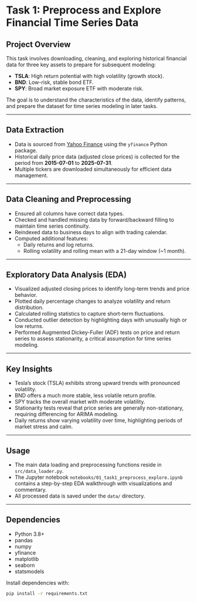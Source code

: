 # Task 1: Preprocess and Explore Financial Time Series Data

## Project Overview

This task involves downloading, cleaning, and exploring historical financial data for three key assets to prepare for subsequent modeling:

- **TSLA**: High return potential with high volatility (growth stock).
- **BND**: Low-risk, stable bond ETF.
- **SPY**: Broad market exposure ETF with moderate risk.

The goal is to understand the characteristics of the data, identify patterns, and prepare the dataset for time series modeling in later tasks.

---

## Data Extraction

- Data is sourced from [Yahoo Finance](https://finance.yahoo.com/) using the `yfinance` Python package.
- Historical daily price data (adjusted close prices) is collected for the period from **2015-07-01** to **2025-07-31**.
- Multiple tickers are downloaded simultaneously for efficient data management.

---

## Data Cleaning and Preprocessing

- Ensured all columns have correct data types.
- Checked and handled missing data by forward/backward filling to maintain time series continuity.
- Reindexed data to business days to align with trading calendar.
- Computed additional features:
  - Daily returns and log returns.
  - Rolling volatility and rolling mean with a 21-day window (~1 month).

---

## Exploratory Data Analysis (EDA)

- Visualized adjusted closing prices to identify long-term trends and price behavior.
- Plotted daily percentage changes to analyze volatility and return distribution.
- Calculated rolling statistics to capture short-term fluctuations.
- Conducted outlier detection by highlighting days with unusually high or low returns.
- Performed Augmented Dickey-Fuller (ADF) tests on price and return series to assess stationarity, a critical assumption for time series modeling.

---

## Key Insights

- Tesla’s stock (TSLA) exhibits strong upward trends with pronounced volatility.
- BND offers a much more stable, less volatile return profile.
- SPY tracks the overall market with moderate volatility.
- Stationarity tests reveal that price series are generally non-stationary, requiring differencing for ARIMA modeling.
- Daily returns show varying volatility over time, highlighting periods of market stress and calm.

---

## Usage

- The main data loading and preprocessing functions reside in `src/data_loader.py`.
- The Jupyter notebook `notebooks/01_task1_preprocess_explore.ipynb` contains a step-by-step EDA walkthrough with visualizations and commentary.
- All processed data is saved under the `data/` directory.

---

## Dependencies

- Python 3.8+
- pandas
- numpy
- yfinance
- matplotlib
- seaborn
- statsmodels

Install dependencies with:

```bash
pip install -r requirements.txt
